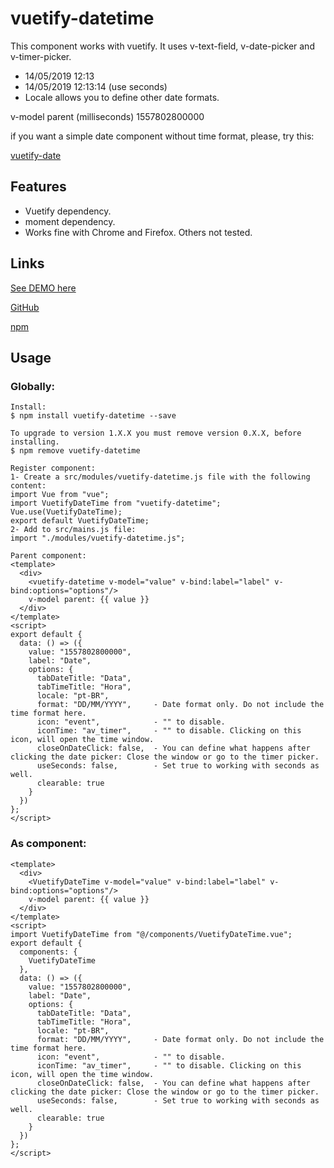 # vuetify-datetime

This component works with vuetify. It uses v-text-field, v-date-picker and v-timer-picker.

- 14/05/2019 12:13
- 14/05/2019 12:13:14 (use seconds)
- Locale allows you to define other date formats.

v-model parent (milliseconds)
1557802800000

if you want a simple date component without time format, please, try this:
<p><a href="https://github.com/juareznasato/vuetify-date.git" target="_blank">vuetify-date</a></p>


## Features

- Vuetify dependency.
- moment dependency.
- Works fine with Chrome and Firefox. Others not tested.

## Links
<p><a href="https://v450e.codesandbox.io/" target="_blank">See DEMO here</a></p>
<p><a href="https://github.com/juareznasato/vuetify-datetime" target="_blank">GitHub</a></p>
<p><a href="https://www.npmjs.com/package/vuetify-datetime" target="_blank">npm</a></p>

## Usage

### Globally:
```
Install:
$ npm install vuetify-datetime --save

To upgrade to version 1.X.X you must remove version 0.X.X, before installing.
$ npm remove vuetify-datetime

Register component:
1- Create a src/modules/vuetify-datetime.js file with the following content:
import Vue from "vue";
import VuetifyDateTime from "vuetify-datetime";
Vue.use(VuetifyDateTime);
export default VuetifyDateTime;
2- Add to src/mains.js file:
import "./modules/vuetify-datetime.js";

Parent component:
<template>
  <div>
    <vuetify-datetime v-model="value" v-bind:label="label" v-bind:options="options"/>
    v-model parent: {{ value }}
  </div>
</template>
<script>
export default {
  data: () => ({
    value: "1557802800000",
    label: "Date",
    options: {
      tabDateTitle: "Data",
      tabTimeTitle: "Hora",
      locale: "pt-BR",
      format: "DD/MM/YYYY",     - Date format only. Do not include the time format here.
      icon: "event",            - "" to disable.
      iconTime: "av_timer",     - "" to disable. Clicking on this icon, will open the time window.
      closeOnDateClick: false,  - You can define what happens after clicking the date picker: Close the window or go to the timer picker.
      useSeconds: false,        - Set true to working with seconds as well.
      clearable: true
    }
  })
};
</script>

```
### As component:
```
<template>
  <div>
    <VuetifyDateTime v-model="value" v-bind:label="label" v-bind:options="options"/>
    v-model parent: {{ value }}
  </div>
</template>
<script>
import VuetifyDateTime from "@/components/VuetifyDateTime.vue";
export default {
  components: {
    VuetifyDateTime
  },
  data: () => ({
    value: "1557802800000",
    label: "Date",
    options: {
      tabDateTitle: "Data", 
      tabTimeTitle: "Hora",
      locale: "pt-BR",
      format: "DD/MM/YYYY",     - Date format only. Do not include the time format here.
      icon: "event",            - "" to disable.
      iconTime: "av_timer",     - "" to disable. Clicking on this icon, will open the time window.
      closeOnDateClick: false,  - You can define what happens after clicking the date picker: Close the window or go to the timer picker.
      useSeconds: false,        - Set true to working with seconds as well.
      clearable: true
    }
  })
};
</script>
```

